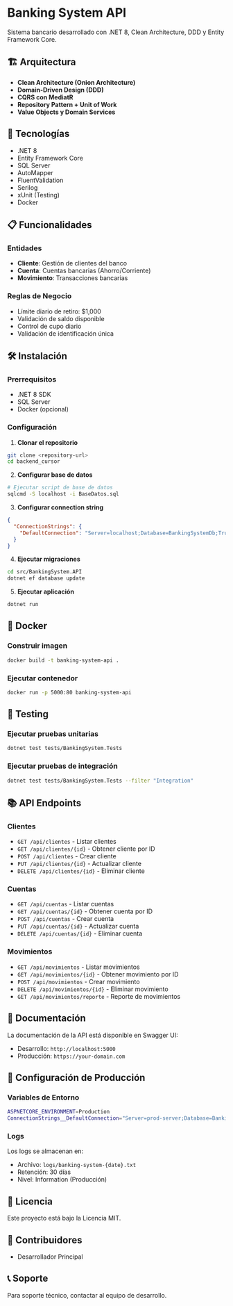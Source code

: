 # Banking System API

Sistema bancario desarrollado con .NET 8, Clean Architecture, DDD y Entity Framework Core.

## 🏗️ Arquitectura

- **Clean Architecture (Onion Architecture)**
- **Domain-Driven Design (DDD)**
- **CQRS con MediatR**
- **Repository Pattern + Unit of Work**
- **Value Objects y Domain Services**

## 🚀 Tecnologías

- .NET 8
- Entity Framework Core
- SQL Server
- AutoMapper
- FluentValidation
- Serilog
- xUnit (Testing)
- Docker

## 📋 Funcionalidades

### Entidades
- **Cliente**: Gestión de clientes del banco
- **Cuenta**: Cuentas bancarias (Ahorro/Corriente)
- **Movimiento**: Transacciones bancarias

### Reglas de Negocio
- Límite diario de retiro: $1,000
- Validación de saldo disponible
- Control de cupo diario
- Validación de identificación única

## 🛠️ Instalación

### Prerrequisitos
- .NET 8 SDK
- SQL Server
- Docker (opcional)

### Configuración

1. **Clonar el repositorio**
```bash
git clone <repository-url>
cd backend_cursor
```

2. **Configurar base de datos**
```bash
# Ejecutar script de base de datos
sqlcmd -S localhost -i BaseDatos.sql
```

3. **Configurar connection string**
```json
{
  "ConnectionStrings": {
    "DefaultConnection": "Server=localhost;Database=BankingSystemDb;Trusted_Connection=true;TrustServerCertificate=true;"
  }
}
```

4. **Ejecutar migraciones**
```bash
cd src/BankingSystem.API
dotnet ef database update
```

5. **Ejecutar aplicación**
```bash
dotnet run
```

## 🐳 Docker

### Construir imagen
```bash
docker build -t banking-system-api .
```

### Ejecutar contenedor
```bash
docker run -p 5000:80 banking-system-api
```

## 🧪 Testing

### Ejecutar pruebas unitarias
```bash
dotnet test tests/BankingSystem.Tests
```

### Ejecutar pruebas de integración
```bash
dotnet test tests/BankingSystem.Tests --filter "Integration"
```

## 📚 API Endpoints

### Clientes
- `GET /api/clientes` - Listar clientes
- `GET /api/clientes/{id}` - Obtener cliente por ID
- `POST /api/clientes` - Crear cliente
- `PUT /api/clientes/{id}` - Actualizar cliente
- `DELETE /api/clientes/{id}` - Eliminar cliente

### Cuentas
- `GET /api/cuentas` - Listar cuentas
- `GET /api/cuentas/{id}` - Obtener cuenta por ID
- `POST /api/cuentas` - Crear cuenta
- `PUT /api/cuentas/{id}` - Actualizar cuenta
- `DELETE /api/cuentas/{id}` - Eliminar cuenta

### Movimientos
- `GET /api/movimientos` - Listar movimientos
- `GET /api/movimientos/{id}` - Obtener movimiento por ID
- `POST /api/movimientos` - Crear movimiento
- `DELETE /api/movimientos/{id}` - Eliminar movimiento
- `GET /api/movimientos/reporte` - Reporte de movimientos

## 📖 Documentación

La documentación de la API está disponible en Swagger UI:
- Desarrollo: `http://localhost:5000`
- Producción: `https://your-domain.com`

## 🔧 Configuración de Producción

### Variables de Entorno
```bash
ASPNETCORE_ENVIRONMENT=Production
ConnectionStrings__DefaultConnection="Server=prod-server;Database=BankingSystemDb;..."
```

### Logs
Los logs se almacenan en:
- Archivo: `logs/banking-system-{date}.txt`
- Retención: 30 días
- Nivel: Information (Producción)

## 📝 Licencia

Este proyecto está bajo la Licencia MIT.

## 👥 Contribuidores

- Desarrollador Principal

## 📞 Soporte

Para soporte técnico, contactar al equipo de desarrollo.